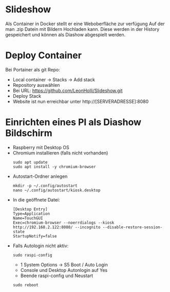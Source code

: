 # Slideshow
Als Container in Docker stellt er eine Weboberfläche zur verfügung Auf der man .zip Datein mit Bildern Hochladen kann.
Diese werden in der History gespeichert und können als Diashow abgespielt werden.

# Deploy Container
Bei Portainer als git Repo:
- Local container -> Stacks -> Add stack
- Repository auswählen
- Bei URL: https://github.com/LeonHolli/Slideshow.git
- Deploy Stack
- Website ist nun erreichbar unter http://[SERVERADRESSE]:8080

# Einrichten eines PI als Diashow Bildschirm
- Raspberry mit Desktop OS
- Chromium installieren (falls nicht vorhanden)
  ```
  sudo apt update
  sudo apt install -y chromium-browser
  ```
- Autostart-Ordner anlegen
  ```
  mkdir -p ~/.config/autostart
  nano ~/.config/autostart/kiosk.desktop
  ```
- In die geöffnete Datei:
  ```
  [Desktop Entry]
  Type=Application
  Name=TouchGUI
  Exec=chromium-browser --noerrdialogs --kiosk http://192.168.2.122:8080/ --incognito --disable-restore-session-state
  StartupNotify=false
  ```
- Falls Autologin nicht aktiv:
  ```
  sudo raspi-config
  ```
  - 1 System Options -> S5 Boot / Auto Login
  - Console und Desktop Autonlogin auf Yes
  - Beende raspi-config und Neustart
  ```
  sudo reboot
  ```
